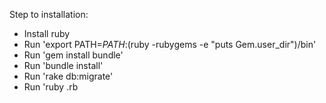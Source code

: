 Step to installation:

* Install ruby
* Run 'export PATH=$PATH:$(ruby -rubygems -e "puts Gem.user_dir")/bin'
* Run 'gem install bundle'
* Run 'bundle install'
* Run 'rake db:migrate'
* Run 'ruby <your-server>.rb
